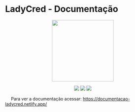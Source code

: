 # LadyCred - Documentação
<p align="center"><img src="https://documentacao-ladycred.netlify.app/assets/img/home_celular.png" width="200px"></p>

<p align="center"><img src="https://img.shields.io/badge/Angular-9-orange"> <img src="https://img.shields.io/badge/Netlify-Deploy-blue"> <img src="https://img.shields.io/badge/Bootstrap-4.4.0-blueviolet"></p>

<img src="https://documentacao-ladycred.netlify.app/assets/img/arrow.svg" width="15px"> Para ver a documentação acessar:
https://documentacao-ladycred.netlify.app/
</p>
